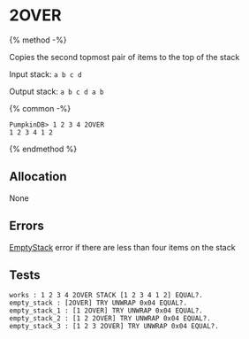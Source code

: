 # 2OVER

{% method -%}

Copies the second topmost pair of items to the top of the stack

Input stack: `a b c d`

Output stack: `a b c d a b`

{% common -%}

```
PumpkinDB> 1 2 3 4 2OVER
1 2 3 4 1 2
```

{% endmethod %}

## Allocation

None

## Errors

[EmptyStack](./errors/EmptyStack.md) error if there are less than four items on the stack

## Tests

```test
works : 1 2 3 4 2OVER STACK [1 2 3 4 1 2] EQUAL?.
empty_stack : [2OVER] TRY UNWRAP 0x04 EQUAL?.
empty_stack_1 : [1 2OVER] TRY UNWRAP 0x04 EQUAL?.
empty_stack_2 : [1 2 2OVER] TRY UNWRAP 0x04 EQUAL?.
empty_stack_3 : [1 2 3 2OVER] TRY UNWRAP 0x04 EQUAL?.
```

